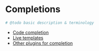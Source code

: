 # Completions
```php
# @todo basic description & terminology 
```
- [Code completion](/Completions/CodeCompletion.md)
- [Live templates](/Completions/LiveTemplates.md)
- [Other plugins for completion](/Completions/OtherPlugins.md)